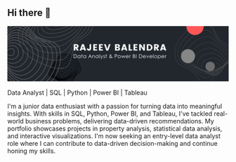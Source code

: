 ## Hi there 👋
<img title="banner" alt="Alt text" src="Black.png">

Data Analyst | SQL | Python | Power BI | Tableau

I'm a junior data enthusiast with a passion for turning data into meaningful insights. With skills in SQL, Python, Power BI, and Tableau, I've tackled real-world business problems, delivering data-driven recommendations. My portfolio showcases projects in property analysis, statistical data analysis, and interactive visualizations. I'm now seeking an entry-level data analyst role where I can contribute to data-driven decision-making and continue honing my skills.



<!--
**rbalendra/rbalendra** is a ✨ _special_ ✨ repository because its `README.md` (this file) appears on your GitHub profile.

Here are some ideas to get you started:

- 🔭 I’m currently working on ...
- 🌱 I’m currently learning ...
- 👯 I’m looking to collaborate on ...
- 🤔 I’m looking for help with ...
- 💬 Ask me about ...
- 📫 How to reach me: ...
- 😄 Pronouns: ...
- ⚡ Fun fact: ...
-->
